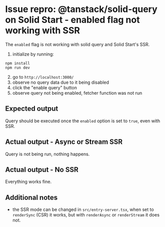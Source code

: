 # Issue repro: @tanstack/solid-query on Solid Start - enabled flag not working with SSR

The `enabled` flag is not working with solid query and Solid Start's SSR.


1. initialize by running:

```
npm install
npm run dev
```

2. go to `http://localhost:3000/`
3. observe no query data due to it being disabled
4. click the "enable query" button
5. observe query not being enabled, fetcher function was not run


## Expected output

Query should be executed once the `enabled` option is set to `true`, even with SSR.

## Actual output - Async or Stream SSR

Query is not being run, nothing happens.

## Actual output - No SSR

Everything works fine.

## Additional notes

- the SSR mode can be changed in `src/entry-server.tsx`, when set to
  `renderSync` (CSR) it works, but with `renderAsync` or `renderStream` it does
  not.
